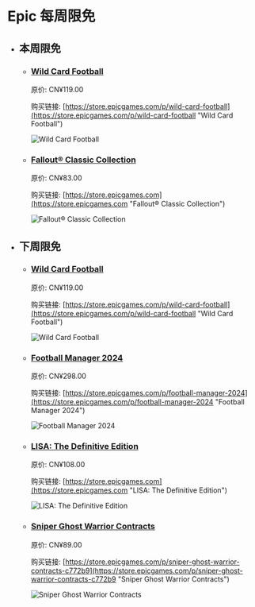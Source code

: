 # Epic 每周限免

- ## 本周限免


  - ### [Wild Card Football](https://store.epicgames.com/p/wild-card-football "Wild Card Football")

    原价: CN¥119.00

    购买链接: [https://store.epicgames.com/p/wild-card-football](https://store.epicgames.com/p/wild-card-football "Wild Card Football")

    ![Wild Card Football](https://cdn1.epicgames.com/offer/3072dbe471f84dac8b2e9ba8af253ee2/EGS_WildCardFootball_SaberInteractive_S1_2560x1440-8a226b013b7731e5b5d905d82747a1f8)


  - ### [Fallout® Classic Collection](https://store.epicgames.com "Fallout® Classic Collection")

    原价: CN¥83.00

    购买链接: [https://store.epicgames.com](https://store.epicgames.com "Fallout® Classic Collection")

    ![Fallout® Classic Collection](https://cdn1.epicgames.com/offer/08f9ecb2186a454cacee6b05d06098ec/EGS_FalloutClassicCollection_BethesdaGameStudios_S1_2560x1440-9eab35cd257b23250a352859a14d477b)


- ## 下周限免


  - ### [Wild Card Football](https://store.epicgames.com/p/wild-card-football "Wild Card Football")

    原价: CN¥119.00

    购买链接: [https://store.epicgames.com/p/wild-card-football](https://store.epicgames.com/p/wild-card-football "Wild Card Football")

    ![Wild Card Football](https://cdn1.epicgames.com/offer/3072dbe471f84dac8b2e9ba8af253ee2/EGS_WildCardFootball_SaberInteractive_S1_2560x1440-8a226b013b7731e5b5d905d82747a1f8)


  - ### [Football Manager 2024](https://store.epicgames.com/p/football-manager-2024 "Football Manager 2024")

    原价: CN¥298.00

    购买链接: [https://store.epicgames.com/p/football-manager-2024](https://store.epicgames.com/p/football-manager-2024 "Football Manager 2024")

    ![Football Manager 2024](https://cdn1.epicgames.com/offer/610a546d4e204215a0b9a1c8a382bacb/EGS_FootballManager2024_SportsInteractive_S1_2560x1440-3f607ee3653065afb4ae73fcb5ff5e0c)


  - ### [LISA: The Definitive Edition](https://store.epicgames.com "LISA: The Definitive Edition")

    原价: CN¥108.00

    购买链接: [https://store.epicgames.com](https://store.epicgames.com "LISA: The Definitive Edition")

    ![LISA: The Definitive Edition](https://cdn1.epicgames.com/offer/ca3a9d16d131478c97fd56c138a6511a/EGS_LISATheDefinitiveEdition_DingalingProductions_Bundles_S1_2560x1440-55b66eb2046507e58eac435c21331bd5)


  - ### [Sniper Ghost Warrior Contracts](https://store.epicgames.com/p/sniper-ghost-warrior-contracts-c772b9 "Sniper Ghost Warrior Contracts")

    原价: CN¥89.00

    购买链接: [https://store.epicgames.com/p/sniper-ghost-warrior-contracts-c772b9](https://store.epicgames.com/p/sniper-ghost-warrior-contracts-c772b9 "Sniper Ghost Warrior Contracts")

    ![Sniper Ghost Warrior Contracts](https://cdn1.epicgames.com/spt-assets/4ad9b2d4a92141a09e3ca4df8bfbcfea/sniper-ghost-warrior-contracts-erbx1.png)

